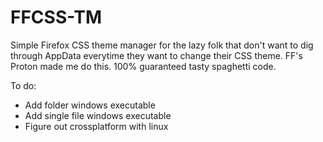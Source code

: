 # FFCSS-TM

Simple Firefox CSS theme manager for the lazy folk that don't want to dig through AppData everytime they want to change their CSS theme.
FF's Proton made me do this. 100% guaranteed tasty spaghetti code.

To do:

- Add folder windows executable
- Add single file windows executable
- Figure out crossplatform with linux
